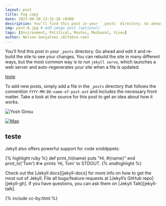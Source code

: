 ```yaml
---
layout: post
title: Fog copy
date: 2023-08-20 13:32:20 +0300
description: You’ll find this post in your `_posts` directory. Go ahead and edit it and re-build the site to see your changes. # Add post description (optional)
img: post-6.jpg # Add image post (optional)
tags: [Environment, Political, Routes, Medieval, Viseu]
author: Nelson Gonçalves (Alfobre.com) 
---
```

You’ll find this post in your `_posts` directory. Go ahead and edit it and re-build the site to see your changes. You can rebuild the site in many different ways, but the most common way is to run `jekyll serve`, which launches a web server and auto-regenerates your site when a file is updated.

[teste](https://notanatlas.org/privacy-policy/)

To add new posts, simply add a file in the `_posts` directory that follows the convention `YYYY-MM-DD-name-of-post.ext` and includes the necessary front matter. Take a look at the source for this post to get an idea about how it works.

![Yosh Ginsu]({{site.baseurl}}/assets/img/post-5.jpg)


[![Map]({{site.baseurl}}/assets/img/post-5.jpg 'map test')]({{site.baseurl}}/assets/img/post-5.jpg)

## teste

Jekyll also offers powerful support for code sniddppets:

{% highlight ruby %}
def print_hi(name)
  puts "Hi, #{name}"
end
print_hi('Tom')
#=> prints 'Hi, Tom' to STDOUT.
{% endhighlight %}

Check out the [Jekyll docs][jekyll-docs] for more info on how to get the most out of Jekyll. File all bugs/feature requests at [Jekyll’s GitHub repo][jekyll-gh]. If you have questions, you can ask them on [Jekyll Talk][jekyll-talk].




{% include cc-by.html %}
